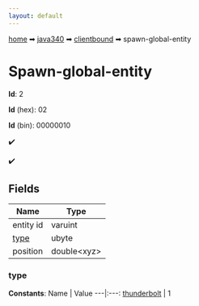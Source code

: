 ```yaml
---
layout: default
---
```


[home](/) ➡ [java340](/protocol/java340) ➡ [clientbound](/protocol/java340/clientbound) ➡ spawn-global-entity

# Spawn-global-entity

**Id**: 2

**Id** (hex): 02

**Id** (bin): 00000010

✔️

✔️

## Fields

Name | Type
---|---
entity id | varuint
[type](#type) | ubyte
position | double&lt;xyz&gt;

### type

**Constants**:
Name | Value
---|:---:
[thunderbolt](type_thunderbolt) | 1

